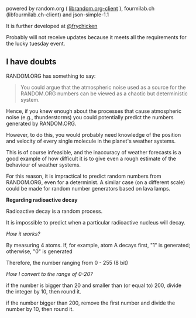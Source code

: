 powered by random.org ( [librandom.org-client](https://github.com/bobdinh139/HostImage/tree/master/lib) ), fourmilab.ch (libfourmilab.ch-client) and json-simple-1.1

It is further developed at [@frychicken](https://github.com/frychicken/TrueRandomNumberGenerator)

Probably will not receive updates because it meets all the requirements for the lucky tuesday event.

## I have doubts 

RANDOM.ORG has something to say:

>  You could argue that the atmospheric noise used as a source for the RANDOM.ORG numbers can be viewed as a chaotic but deterministic system. 

Hence, if you knew enough about the processes that cause atmospheric noise (e.g., thunderstorms) you could potentially predict the numbers generated by RANDOM.ORG.

However, to do this, you would probably need knowledge of the position and velocity of every single molecule in the planet's weather systems.

This is of course infeasible, and the inaccuracy of weather forecasts is a good example of how difficult it is to give even a rough estimate of the behaviour of weather systems.

For this reason, it is impractical to predict random numbers from RANDOM.ORG, even for a determinist. A similar case (on a different scale) could be made for random number generators based on lava lamps.

**Regarding radioactive decay**

Radioactive decay is a random process.

It is impossible to predict when a particular radioactive nucleus will decay.

_How it works?_

By measuring 4 atoms. If, for example, atom A decays first, "1" is generated; otherwise, "0" is generated

Therefore, the number ranging from 0 - 255 (8 bit)

_How I convert to the range of 0-20?_

if the number is bigger than 20 and smaller than (or equal to) 200, divide the integer by 10, then round it.

if the number bigger than 200, remove the first number and divide the number by 10, then round it.

 